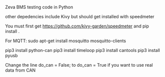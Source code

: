 Zeva BMS testing code in Python

other depedencies include Kivy but should get installed with speedmeter

You must first get https://github.com/kivy-garden/speedmeter
and pip install .

For MQTT:
sudo apt-get install mosquitto mosquitto-clients

pip3 install python-can
pip3 install timeloop
pip3 install cantools
pip3 install pyusb



Change the line do_can = False; to do_can = True if you want to use real data from CAN
